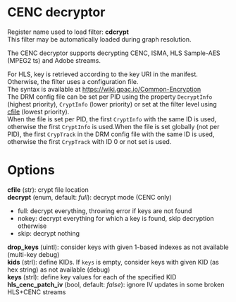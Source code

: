 <!-- automatically generated - do not edit, patch gpac/applications/gpac/gpac.c -->

# CENC decryptor  
  
Register name used to load filter: __cdcrypt__  
This filter may be automatically loaded during graph resolution.  
  
The CENC decryptor supports decrypting CENC, ISMA, HLS Sample-AES (MPEG2 ts) and Adobe streams.  
  
For HLS, key is retrieved according to the key URI in the manifest.  
Otherwise, the filter uses a configuration file.  
The syntax is available at https://wiki.gpac.io/Common-Encryption  
The DRM config file can be set per PID using the property `DecryptInfo` (highest priority), `CryptInfo` (lower priority) or set at the filter level using [cfile](#cfile) (lowest priority).  
When the file is set per PID, the first `CryptInfo` with the same ID is used, otherwise the first `CryptInfo` is used.When the file is set globally (not per PID), the first `CrypTrack` in the DRM config file with the same ID is used, otherwise the first `CrypTrack` with ID 0 or not set is used.  
  

# Options    
  
<a id="cfile">__cfile__</a> (str): crypt file location  
<a id="decrypt">__decrypt__</a> (enum, default: _full_): decrypt mode (CENC only)  
* full: decrypt everything, throwing error if keys are not found  
* nokey: decrypt everything for which a key is found, skip decryption otherwise  
* skip: decrypt nothing  
  
<a id="drop_keys">__drop_keys__</a> (uintl): consider keys with given 1-based indexes as not available (multi-key debug)  
<a id="kids">__kids__</a> (strl): define KIDs. If `keys` is empty, consider keys with given KID (as hex string) as not available (debug)  
<a id="keys">__keys__</a> (strl): define key values for each of the specified KID  
<a id="hls_cenc_patch_iv">__hls_cenc_patch_iv__</a> (bool, default: _false_): ignore IV updates in some broken HLS+CENC streams  
  
